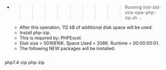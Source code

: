 * >>>>>>>>> Running inst-std-xtra-opw-php-zip.sh ...
  * After this operation, 112 kB of additional disk space will be used.
  * Install php-zip.
  * This is required by: PHPExcel.
  * Disk size = 5016816K. Space Used = 208K. Runtime = 00:00:00:01.
  * The following NEW packages will be installed:
  ```bash
php7.4-zip php-zip
  ```

